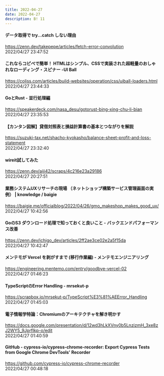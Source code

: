 ```yaml
---
title: 2022-04-27
date: 2022-04-27
description: B! 11
---
```


#### データ取得で try...catch しない理由
https://zenn.dev/takepepe/articles/fetch-error-convolution<br>
2022/04/27 23:47:52<br>


#### これならコピペで簡単！ HTMLはシンプル、CSSで実装された超軽量のおしゃれなローディング・スピナー -UI Ball
https://coliss.com/articles/build-websites/operation/css/uiball-loaders.html<br>
2022/04/27 23:44:33<br>


#### GoとRust - 並行処理編
https://speakerdeck.com/nasa_desu/gotorust-bing-xing-chu-li-bian<br>
2022/04/27 23:35:53<br>


#### 【カンタン図解】貸借対照表と損益計算書の基本とつながりを解説
https://suzuki-tax.net/shacho-kyokasho/balance-sheet-profit-and-loss-statement<br>
2022/04/27 23:32:40<br>


#### wireit試してみた
https://zenn.dev/aiji42/scraps/4c216e23a29186<br>
2022/04/27 20:27:51<br>


#### 業務システムUXリサーチの現場 （ネットショップ構築サービス管理画面の実例） | knowledge / baigie
https://baigie.me/officialblog/2022/04/26/gmo_makeshop_makes_good_ux/<br>
2022/04/27 10:42:56<br>


#### GoのS3 ダウンロード処理で知っておくと良いこと - バックエンドパフォーマンス改善
https://zenn.dev/ichigo_dev/articles/2ff2ae3ce02e2a5f15da<br>
2022/04/27 10:42:47<br>


#### メンテモが Vercel を剥がすまで (移行作業編) - メンテモエンジニアリング
https://engineering.mentemo.com/entry/goodbye-vercel-02<br>
2022/04/27 01:46:23<br>


#### TypeScriptのError Handling - mrsekut-p
https://scrapbox.io/mrsekut-p/TypeScript%E3%81%AEError_Handling<br>
2022/04/27 01:45:03<br>


#### 電子情報学特論：Chromiumのアーキテクチャを解き明かす
https://docs.google.com/presentation/d/12wd3hLkXVny0b5LnzizmH_3xe8zJ2WY5_9JprfIkp-o/edit<br>
2022/04/27 01:40:59<br>


#### GitHub - cypress-io/cypress-chrome-recorder: Export Cypress Tests from Google Chrome DevTools' Recorder
https://github.com/cypress-io/cypress-chrome-recorder<br>
2022/04/27 00:48:18<br>


